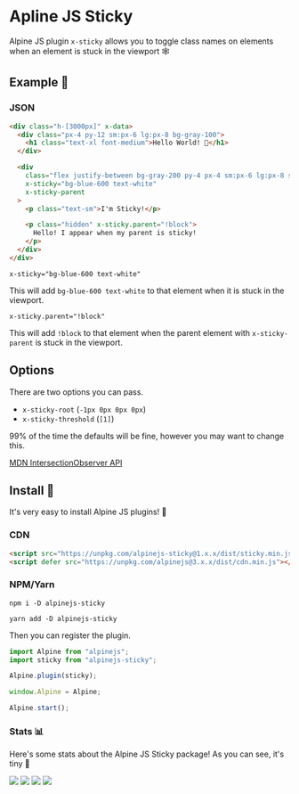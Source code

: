 # Apline JS Sticky

Alpine JS plugin `x-sticky` allows you to toggle class names on elements when an element is stuck in the viewport 🕸

## Example 👀

### JSON

```html
<div class="h-[3000px]" x-data>
  <div class="px-4 py-12 sm:px-6 lg:px-8 bg-gray-100">
    <h1 class="text-xl font-medium">Hello World! 👋</h1>
  </div>

  <div
    class="flex justify-between bg-gray-200 py-4 px-4 sm:px-6 lg:px-8 sticky top-0"
    x-sticky="bg-blue-600 text-white"
    x-sticky-parent
  >
    <p class="text-sm">I'm Sticky!</p>

    <p class="hidden" x-sticky.parent="!block">
      Hello! I appear when my parent is sticky!
    </p>
  </div>
</div>
```

`x-sticky="bg-blue-600 text-white"`

This will add `bg-blue-600 text-white` to that element when it is stuck in the viewport.

`x-sticky.parent="!block"`

This will add `!block` to that element when the parent element with `x-sticky-parent` is stuck in the viewport.

## Options

There are two options you can pass.

- `x-sticky-root` (`-1px 0px 0px 0px`)
- `x-sticky-threshold` (`[1]`)

99% of the time the defaults will be fine, however you may want to change this.

[MDN IntersectionObserver API](https://developer.mozilla.org/en-US/docs/Web/API/Intersection_Observer_API)

## Install 🌟

It's very easy to install Alpine JS plugins! 🙌

### CDN

```html
<script src="https://unpkg.com/alpinejs-sticky@1.x.x/dist/sticky.min.js"></script>
<script defer src="https://unpkg.com/alpinejs@3.x.x/dist/cdn.min.js"></script>
```

### NPM/Yarn

```shell
npm i -D alpinejs-sticky

yarn add -D alpinejs-sticky
```

Then you can register the plugin.

```js
import Alpine from "alpinejs";
import sticky from "alpinejs-sticky";

Alpine.plugin(sticky);

window.Alpine = Alpine;

Alpine.start();
```

### Stats 📊

Here's some stats about the Alpine JS Sticky package! As you can see, it's tiny 🤏

![](https://img.shields.io/bundlephobia/min/alpinejs-sticky)
![](https://img.shields.io/npm/v/alpinejs-sticky)
![](https://img.shields.io/npm/dt/alpinejs-sticky)
![](https://img.shields.io/github/license/markmead/alpinejs-sticky)
